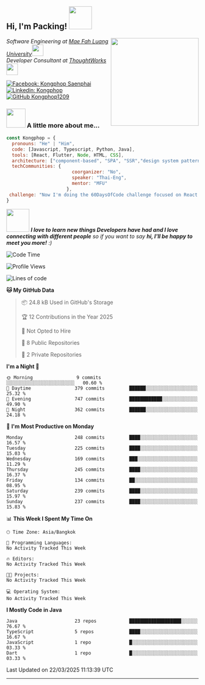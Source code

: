 <h2> Hi, I'm Packing! <img src="https://media.giphy.com/media/mGcNjsfWAjY5AEZNw6/giphy.gif" width="60"></h2>
<img align='right' src="https://media.giphy.com/media/ieyl9zmCjO4b4t6qoY/giphy.gif" width="230">
<p><em>Software Engineering at <a href="http://www.unb.br">Mae Fah Luang University</a><img src="https://media.giphy.com/media/fYSnHlufseco8Fh93Z/giphy.gif" width="30"></br>Developer Consultant at <a href="https://www.thoughtworks.com">ThoughtWorks</a><img src="https://media.giphy.com/media/WUlplcMpOCEmTGBtBW/giphy.gif" width="30"> 
</em></p>

[![Facebook: Kongphop Saenphai](https://img.shields.io/badge/-Kongphop%20Saenphai-1877F2?style=flat-square&logo=facebook&logoColor=white&link=https://www.facebook.com/profile.php?id=100009078336515)](https://www.facebook.com/profile.php?id=100009078336515)
[![Linkedin: Kongphop](https://img.shields.io/badge/-Kongphop-blue?style=flat-square&logo=Linkedin&logoColor=white&link=https://www.linkedin.com/in/kongphop-saenphai-34a557288/)](https://www.linkedin.com/in/kongphop-saenphai-34a557288/)
[![GitHub Kongphop1209](https://img.shields.io/github/followers/Kongphop1209?label=follow&style=social)](https://github.com/kongphop1209)


### <img src="https://media.giphy.com/media/VgCDAzcKvsR6OM0uWg/giphy.gif" width="50"> A little more about me...  

```javascript
const Kongphop = {
  pronouns: "He" | "Him",
  code: [Javascript, Typescript, Python, Java],
  tools: [React, Flutter, Node, HTML, CSS],
  architecture: ["component-based", "SPA", "SSR","design system pattern"],
  techCommunities: {
                        coorganizer: "No",
                        speaker: "Thai-Eng",
                        mentor: "MFU"
                      },
 challenge: "Now I'm doing the 60DaysOfCode challenge focused on React and Mobile App"
}
```

<img src="https://media.giphy.com/media/LnQjpWaON8nhr21vNW/giphy.gif" width="60"> <em><b>I love to learn new things Developers have had and I love connecting with different people</b> so if you want to say <b>hi, I'll be happy to meet you more!</b> :)</em>

<!--START_SECTION:waka-->
![Code Time](http://img.shields.io/badge/Code%20Time-55%20hrs%2015%20mins-blue)

![Profile Views](http://img.shields.io/badge/Profile%20Views-0-blue)

![Lines of code](https://img.shields.io/badge/From%20Hello%20World%20I%27ve%20Written-7.4%20million%20lines%20of%20code-blue)

**🐱 My GitHub Data** 

> 📦 24.8 kB Used in GitHub's Storage 
 > 
> 🏆 12 Contributions in the Year 2025
 > 
> 🚫 Not Opted to Hire
 > 
> 📜 8 Public Repositories 
 > 
> 🔑 2 Private Repositories 
 > 
**I'm a Night 🦉** 

```text
🌞 Morning                9 commits           ░░░░░░░░░░░░░░░░░░░░░░░░░   00.60 % 
🌆 Daytime                379 commits         ██████░░░░░░░░░░░░░░░░░░░   25.32 % 
🌃 Evening                747 commits         ████████████░░░░░░░░░░░░░   49.90 % 
🌙 Night                  362 commits         ██████░░░░░░░░░░░░░░░░░░░   24.18 % 
```
📅 **I'm Most Productive on Monday** 

```text
Monday                   248 commits         ████░░░░░░░░░░░░░░░░░░░░░   16.57 % 
Tuesday                  225 commits         ████░░░░░░░░░░░░░░░░░░░░░   15.03 % 
Wednesday                169 commits         ███░░░░░░░░░░░░░░░░░░░░░░   11.29 % 
Thursday                 245 commits         ████░░░░░░░░░░░░░░░░░░░░░   16.37 % 
Friday                   134 commits         ██░░░░░░░░░░░░░░░░░░░░░░░   08.95 % 
Saturday                 239 commits         ████░░░░░░░░░░░░░░░░░░░░░   15.97 % 
Sunday                   237 commits         ████░░░░░░░░░░░░░░░░░░░░░   15.83 % 
```


📊 **This Week I Spent My Time On** 

```text
🕑︎ Time Zone: Asia/Bangkok

💬 Programming Languages: 
No Activity Tracked This Week

🔥 Editors: 
No Activity Tracked This Week

🐱‍💻 Projects: 
No Activity Tracked This Week

💻 Operating System: 
No Activity Tracked This Week
```

**I Mostly Code in Java** 

```text
Java                     23 repos            ███████████████████░░░░░░   76.67 % 
TypeScript               5 repos             ████░░░░░░░░░░░░░░░░░░░░░   16.67 % 
JavaScript               1 repo              █░░░░░░░░░░░░░░░░░░░░░░░░   03.33 % 
Dart                     1 repo              █░░░░░░░░░░░░░░░░░░░░░░░░   03.33 % 
```




 Last Updated on 22/03/2025 11:13:39 UTC
<!--END_SECTION:waka-->


---



